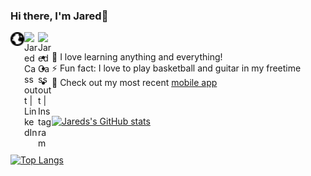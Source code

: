 ### Hi there, I'm Jared👋

[<img align="left" alt="JaredCS.com" width="22px" src="https://raw.githubusercontent.com/iconic/open-iconic/master/svg/globe.svg#gh-light-mode-only" />][website]
[<img align="left" alt="Jared Cassoutt | LinkedIn" width="22px" src="https://cdn.jsdelivr.net/npm/simple-icons@v3/icons/linkedin.svg#gh-light-mode-only" />][linkedin]
[<img align="left" alt="JaredCassoutt | Instagram" width="22px" src="https://cdn.jsdelivr.net/npm/simple-icons@v3/icons/instagram.svg#gh-light-mode-only" />][instagram]
<br/>


- 🌱 I love learning anything and everything!
- ⚡ Fun fact: I love to play basketball and guitar in my freetime
- 📱 Check out my most recent [mobile app](https://apps.apple.com/us/app/styvio/id1568353331)

<br/>

[![Jareds's GitHub stats](https://github-readme-stats.vercel.app/api?username=jaredcassoutt&count_private=true&theme=dark&hide=issues)](https://github.com/jaredcassoutt/github-readme-stats)

<br/>

[![Top Langs](https://github-readme-stats.vercel.app/api/top-langs/?username=jaredcassoutt&hide=html&theme=dark&layout=compact)](https://github.com/jaredcassoutt/github-readme-stats)

[website]: https://JaredCS.com
[instagram]: https://instagram.com/jaredcassoutt
[linkedin]: https://linkedin.com/in/jaredcassoutt
